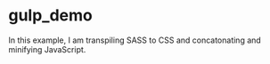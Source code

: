 # gulp_demo

In this example, I am transpiling SASS to CSS and concatonating and minifying JavaScript.
